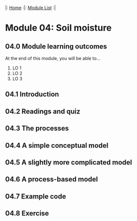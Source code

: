 |: [Home](../index.md) :|: [Module List](../module_listing.md) :|

# Module 04: Soil moisture

## 04.0 Module learning outcomes
At the end of this module, you will be able to...
1. LO 1
2. LO 2
3. LO 3

## 04.1 Introduction


## 04.2 Readings and quiz


## 04.3 The processes


## 04.4 A simple conceptual model


## 04.5 A slightly more complicated model


## 04.6 A process-based model


## 04.7 Example code


## 04.8 Exercise
